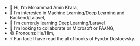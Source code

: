 - 👋 Hi, I’m Mohammad Amin Khara,
- 👀 I’m interested in Machine Learning/Deep Learning and Backend/Laravel, 
- 🌱 I’m currently learning Deep Learning/Laravel,
- 💞️ I’m looking to collaborate on Microsoft or FAANG,
- 😄 Pronouns: He/Him,
- ⚡ Fun fact: I have read the all of books of Fyodor Dostoevsky.
